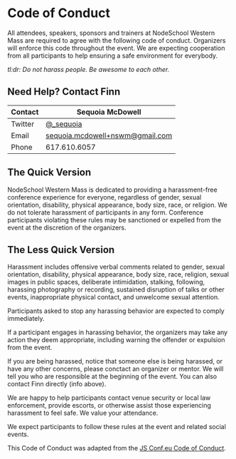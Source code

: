 # Code of Conduct

All attendees, speakers, sponsors and trainers at NodeSchool Western Mass are required to agree 
with the following code of conduct. Organizers will enforce this code throughout the event. 
We are expecting cooperation from all participants to help ensuring a safe environment for everybody.

*tl:dr: Do not harass people. Be awesome to each other.*

## Need Help? Contact Finn

Contact | Sequoia McDowell
--- | ---
Twitter | [@_sequoia](https://twitter.com/_sequoia)
Email | sequoia.mcdowell+nswm@gmail.com
Phone | 617.610.6057

## The Quick Version

NodeSchool Western Mass is dedicated to providing a harassment-free conference experience for 
everyone, regardless of gender, sexual orientation, disability, physical appearance, body size,
race, or religion. We do not tolerate harassment of participants in any form. Conference 
participants violating these rules may be sanctioned or expelled from the event at the
discretion of the organizers.

## The Less Quick Version

Harassment includes offensive verbal comments related to gender, sexual orientation,
disability, physical appearance, body size, race, religion, sexual images in
public spaces, deliberate intimidation, stalking, following, harassing photography
or recording, sustained disruption of talks or other events, inappropriate physical
contact, and unwelcome sexual attention.

Participants asked to stop any harassing behavior are expected to comply immediately.

If a participant engages in harassing behavior, the organizers may take any action 
they deem appropriate, including warning the offender or expulsion from the event.

If you are being harassed, notice that someone else is being harassed, or have any
other concerns, please conctact an organizer or mentor. We will tell you who are 
responsible at the beginning of the event. You can also contact Finn directly (info above).

We are happy to help participants contact venue security or local law enforcement,
provide escorts, or otherwise assist those experiencing harassment to feel safe. 
We value your attendance.

We expect participants to follow these rules at the event and related social events.

This Code of Conduct was adapted from the [JS Conf.eu Code of Conduct]( http://2014.jsconf.eu/code-of-conduct.html).
